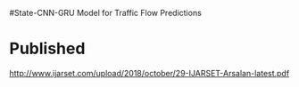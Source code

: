 #State-CNN-GRU Model for Traffic Flow Predictions 
# Published

http://www.ijarset.com/upload/2018/october/29-IJARSET-Arsalan-latest.pdf

